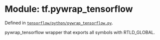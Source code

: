 <div itemscope itemtype="http://developers.google.com/ReferenceObject">
<meta itemprop="name" content="tf.pywrap_tensorflow" />
</div>

# Module: tf.pywrap_tensorflow



Defined in [`tensorflow/python/pywrap_tensorflow.py`](https://www.tensorflow.org/code/tensorflow/python/pywrap_tensorflow.py).

pywrap_tensorflow wrapper that exports all symbols with RTLD_GLOBAL.

